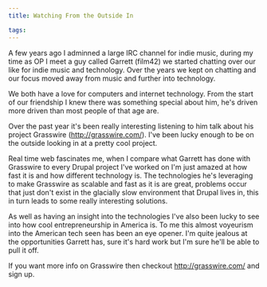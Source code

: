 ```yaml
---
title: Watching From the Outside In

tags:
---
```

A few years ago I adminned a large IRC channel for indie music, during my time as OP I meet a guy called Garrett (film42) we started chatting over our like for indie music and technology. Over the years we kept on chatting and our focus moved away from music and further into technology.

We both have a love for computers and internet technology. From the start of our friendship I knew there was something special about him, he's driven more driven than most people of that age are.

Over the past year it's been really interesting listening to him talk about his project Grasswire (http://grasswire.com/). I've been lucky enough to be on the outside looking in at a pretty cool project.

Real time web fascinates me, when I compare what Garrett has done with Grasswire to every Drupal project I've worked on I'm just amazed at how fast it is and how different technology is. The technologies he's leveraging to make Grasswire as scalable and fast as it is are great, problems occur that just don't exist in the glacially slow environment that Drupal lives in, this in turn leads to some really interesting solutions.

As well as having an insight into the technologies I've also been lucky to see into how cool entrepreneurship in America is. To me this almost voyeurism into the American tech seen has been an eye opener. I'm quite jealous at the opportunities Garrett has, sure it's hard work but I'm sure he'll be able to pull it off.

If you want more info on Grasswire then checkout http://grasswire.com/ and sign up.

